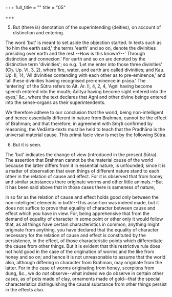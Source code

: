 +++
full_title = ""
title = "05"

+++


5. But (there is) denotation of the superintending (deities), on account of distinction and entering.

The word 'but' is meant to set aside the objection started. In texts such as 'to him the earth said,' the terms 'earth' and so on, denote the divinities presiding over earth and the rest.--How is this known?--' Through distinction and connexion.' For earth and so on are denoted by the distinctive term 'divinities'; so e.g. 'Let me enter into those three divinities' (Cḥ. Up. VI, 3, 2), where fire, water, and earth are called divinities; and Kau. Up. II, 14, 'All divinities contending with each other as to pre-eminence,' and 'all these divinities having recognised pre-eminence in prāṇa.' The 'entering' of the Sūtra refers to Ait. Ar. II, 4, 2, 4, 'Agni having become speech entered into the mouth; Aditya having become sight entered into the eyes,' &c., where the text declares that Agni and other divine beings entered into the sense-organs as their superintendents.

We therefore adhere to our conclusion that the world, being non-intelligent and hence essentially different in nature from Brahman, cannot be the effect of Brahman; and that therefore, in agreement with Smr̥ti confirmed by reasoning, the Vedānta-texts must be held to teach that the Pradhāna is the universal material cause. This primā facie view is met by the following Sūtra.

6. But it is seen.

The 'but' indicates the change of view (introduced in the present Sūtra). The assertion that Brahman cannot be the material cause of the world because the latter differs from it in essential nature, is unfounded; since it is a matter of observation that even things of different nature stand to each other in the relation of cause and effect. For it is observed that from honey and similar substances there originate worms and other little animals.--But it has been said above that in those cases there is sameness of nature,

in so far as the relation of cause and effect holds good only between the non-intelligent elements in both!--This assertion was indeed made, but it does not suffice to prove that equality of character between cause and effect which you have in view. For, being apprehensive that from the demand of equality of character in some point or other only it would follow that, as all things have certain characteristics in common, anything might originate from anything, you have declared that the equality of character necessary for the relation of cause and effect is constituted by the persistence, in the effect, of those characteristic points which differentiate the cause from other things. But it is evident that this restrictive rule does not hold good in the case of the origination of worms and the like from honey and so on; and hence it is not unreasonable to assume that the world also, although differing in character from Brahman, may originate from the latter. For in the case of worms originating from honey, scorpions from dung, &c., we do _not_ observe--what indeed we ḍo observe in certain other cases, as of pots made of clay, ornaments made of gold--that the special characteristics distinguishing the causal substance from other things persist in the effects also.

